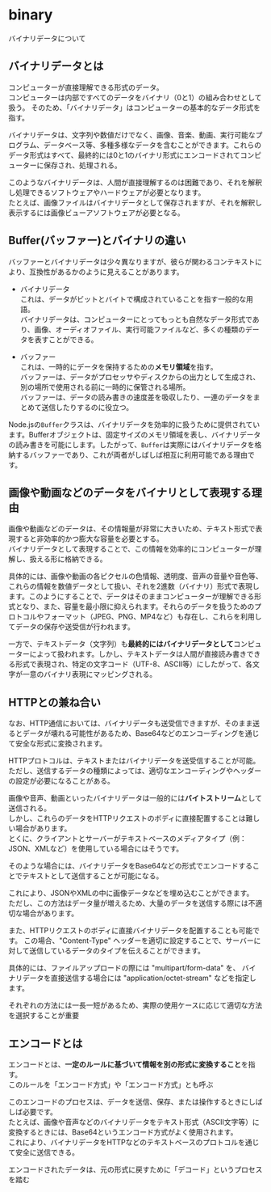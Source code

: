 # binary

バイナリデータについて

## バイナリデータとは

コンピューターが直接理解できる形式のデータ。  
コンピューターは内部ですべてのデータをバイナリ（0と1）の組み合わせとして扱う。
そのため、「バイナリデータ」はコンピューターの基本的なデータ形式を指す。

バイナリデータは、文字列や数値だけでなく、画像、音楽、動画、実行可能なプログラム、データベース等、多種多様なデータを含むことができます。これらのデータ形式はすべて、最終的には0と1のバイナリ形式にエンコードされてコンピューターに保存され、処理される。

このようなバイナリデータは、人間が直接理解するのは困難であり、それを解釈し処理できるソフトウェアやハードウェアが必要となります。  
たとえば、画像ファイルはバイナリデータとして保存されますが、それを解釈し表示するには画像ビューアソフトウェアが必要となる。

## Buffer(バッファー)とバイナリの違い

バッファーとバイナリデータは少々異なりますが、彼らが関わるコンテキストにより、互換性があるかのように見えることがあります。

- バイナリデータ  
これは、データがビットとバイトで構成されていることを指す一般的な用語。  
バイナリデータは、コンピューターにとってもっとも自然なデータ形式であり、画像、オーディオファイル、実行可能ファイルなど、多くの種類のデータを表すことができる。

- バッファー  
これは、一時的にデータを保持するための**メモリ領域**を指す。  
バッファーは、データがプロセッサやディスクからの出力として生成され、別の場所で使用される前に一時的に保管される場所。  
バッファーは、データの読み書きの速度差を吸収したり、一連のデータをまとめて送信したりするのに役立つ。

Node.jsの`Buffer`クラスは、バイナリデータを効率的に扱うために提供されています。Bufferオブジェクトは、固定サイズのメモリ領域を表し、バイナリデータの読み書きを可能にします。したがって、`Buffer`は実際にはバイナリデータを格納するバッファーであり、これが両者がしばしば相互に利用可能である理由です。

## 画像や動画などのデータをバイナリとして表現する理由

画像や動画などのデータは、その情報量が非常に大きいため、テキスト形式で表現すると非効率的かつ膨大な容量を必要とする。  
バイナリデータとして表現することで、この情報を効率的にコンピューターが理解し、扱える形に格納できる。

具体的には、画像や動画の各ピクセルの色情報、透明度、音声の音量や音色等、これらの情報を数値データとして扱い、それを2進数（バイナリ）形式で表現します。このようにすることで、データはそのままコンピューターが理解できる形式となり、また、容量を最小限に抑えられます。それらのデータを扱うためのプロトコルやフォーマット（JPEG、PNG、MP4など）も存在し、これらを利用してデータの保存や送受信が行われます。

一方で、テキストデータ（文字列）も**最終的にはバイナリデータとして**コンピューターによって扱われます。しかし、テキストデータは人間が直接読み書きできる形式で表現され、特定の文字コード（UTF-8、ASCII等）にしたがって、各文字が一意のバイナリ表現にマッピングされる。

## HTTPとの兼ね合い

なお、HTTP通信においては、バイナリデータも送受信できますが、そのまま送るとデータが壊れる可能性があるため、Base64などのエンコーディングを通じて安全な形式に変換されます。

HTTPプロトコルは、テキストまたはバイナリデータを送受信することが可能。  
ただし、送信するデータの種類によっては、適切なエンコーディングやヘッダーの設定が必要になることがある。

画像や音声、動画といったバイナリデータは一般的には**バイトストリーム**として送信される。  
しかし、これらのデータをHTTPリクエストのボディに直接配置することは難しい場合があります。  
とくに、クライアントとサーバーがテキストベースのメディアタイプ（例：JSON、XMLなど）を使用している場合にはそうです。

そのような場合には、バイナリデータをBase64などの形式でエンコードすることでテキストとして送信することが可能になる。

これにより、JSONやXMLの中に画像データなどを埋め込むことができます。
ただし、この方法はデータ量が増えるため、大量のデータを送信する際には不適切な場合があります。

また、HTTPリクエストのボディに直接バイナリデータを配置することも可能です。
この場合、"Content-Type" ヘッダーを適切に設定することで、サーバーに対して送信しているデータのタイプを伝えることができます。

具体的には、ファイルアップロードの際には "multipart/form-data" を、
バイナリデータを直接送信する場合には "application/octet-stream" などを指定します。

それぞれの方法には一長一短があるため、実際の使用ケースに応じて適切な方法を選択することが重要

## エンコードとは

エンコードとは、**一定のルールに基づいて情報を別の形式に変換すること**を指す。  
このルールを「エンコード方式」や「エンコード方式」とも呼ぶ

このエンコードのプロセスは、データを送信、保存、または操作するときにしばしば必要です。  
たとえば、画像や音声などのバイナリデータをテキスト形式（ASCII文字等）に変換するときには、Base64というエンコード方式がよく使用されます。  
これにより、バイナリデータをHTTPなどのテキストベースのプロトコルを通じて安全に送信できる。

エンコードされたデータは、元の形式に戻すために「デコード」というプロセスを踏む